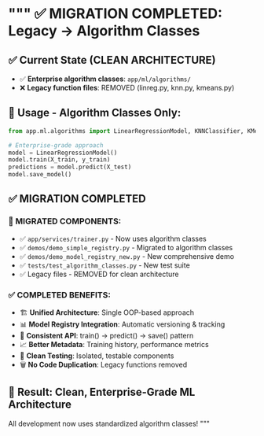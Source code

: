 """
✅ MIGRATION COMPLETED: Legacy → Algorithm Classes
================================================

## ✅ Current State (CLEAN ARCHITECTURE)
- ✅ **Enterprise algorithm classes**: `app/ml/algorithms/`
- ❌ **Legacy function files**: REMOVED (linreg.py, knn.py, kmeans.py)

## 🎯 Usage - Algorithm Classes Only:
```python
from app.ml.algorithms import LinearRegressionModel, KNNClassifier, KMeansClusteringModel

# Enterprise-grade approach
model = LinearRegressionModel()
model.train(X_train, y_train)
predictions = model.predict(X_test)
model.save_model()
```

## ✅ MIGRATION COMPLETED

### 🔴 MIGRATED COMPONENTS:
- ✅ `app/services/trainer.py` - Now uses algorithm classes
- ✅ `demos/demo_simple_registry.py` - Migrated to algorithm classes
- ✅ `demos/demo_model_registry_new.py` - New comprehensive demo
- ✅ `tests/test_algorithm_classes.py` - New test suite
- ✅ Legacy files - REMOVED for clean architecture

### ✅ COMPLETED BENEFITS:
- 🏗️ **Unified Architecture**: Single OOP-based approach
- 📊 **Model Registry Integration**: Automatic versioning & tracking
- 🔄 **Consistent API**: train() → predict() → save() pattern
- 📈 **Better Metadata**: Training history, performance metrics
- 🧪 **Clean Testing**: Isolated, testable components
- 🗑️ **No Code Duplication**: Legacy functions removed

## 🎉 Result: Clean, Enterprise-Grade ML Architecture
All development now uses standardized algorithm classes!
"""